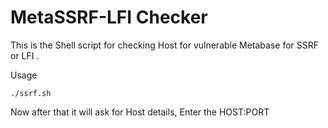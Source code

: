 # MetaSSRF-LFI Checker

This is the Shell script for checking Host for vulnerable Metabase for SSRF or LFI .

Usage 
```
./ssrf.sh
```
Now after that it will ask for Host details, Enter the HOST:PORT 


